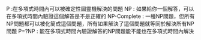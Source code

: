 P :在多項式時間內可以被確定性圖靈機解決的問題
NP : 如果給你一個解答，可以在多項式時間內驗證這個解答是不是正確的
NP-Complete : 一種NP問題，但所有NP問題都可以被化簡成這個問題，所有如果解決了這個問題就等同於解決所有NP問題
P=?NP : 能在多項式時間內驗證解答的NP問題能不能也在多項式時間內解決